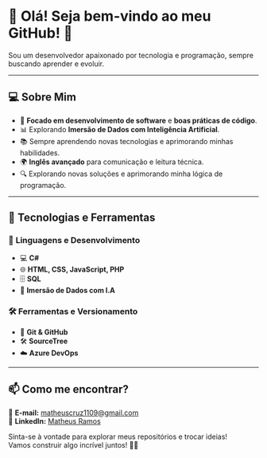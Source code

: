 # 👋 Olá! Seja bem-vindo ao meu GitHub! 🚀  

Sou um desenvolvedor apaixonado por tecnologia e programação, sempre buscando aprender e evoluir.  

---

## 💻 Sobre Mim  

- 🎯 **Focado em desenvolvimento de software** e **boas práticas de código**.  
- 📊 Explorando **Imersão de Dados com Inteligência Artificial**.  
- 📚 Sempre aprendendo novas tecnologias e aprimorando minhas habilidades.  
- 🌍 **Inglês avançado** para comunicação e leitura técnica.  
- 🔍 Explorando novas soluções e aprimorando minha lógica de programação.  

---

## 🚀 Tecnologias e Ferramentas  

### 📌 **Linguagens e Desenvolvimento**  
- 💻 **C#**  
- 🌐 **HTML, CSS, JavaScript, PHP**  
- 🗄️ **SQL**  
- 🤖 **Imersão de Dados com I.A**  

### 🛠 **Ferramentas e Versionamento**  
- 🔗 **Git & GitHub**  
- 🛠 **SourceTree**  
- ☁️ **Azure DevOps**  

---

## 📫 Como me encontrar?  

📧 **E-mail:** [matheuscruz1109@gmail.com](mailto:matheuscruz1109@gmail.com)  
🔗 **LinkedIn:** [Matheus Ramos](https://www.linkedin.com/in/matheus-ramos-cruz/)  

Sinta-se à vontade para explorar meus repositórios e trocar ideias!  
Vamos construir algo incrível juntos! 🚀✨  
